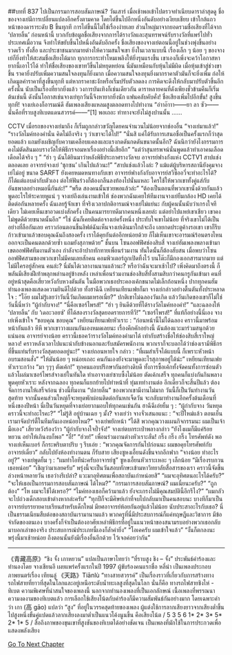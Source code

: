 ##บทที่ 837 ไปเป็นกรรมการสอบสัมภาษณ์?
วันเสาร์
เมื่อเช้าพอเข้าไปตรวจทำเนียบดาราล่าสุดดู ชื่อของจางเย่มีการเปลี่ยนแปลงอีกครั้งตามคาด โดยไต่ขึ้นไปอีกหนึ่งอันดับอย่างเงียบเชียบ เข้าใกล้แถวหน้าของดาราระดับ B ขึ้นทุกที การไต่ขึ้นนี้ไม่ใช่เรื่องง่ายเลย ส่วนใหญ่มาจากยอดรวมชื่อเสียงที่ได้จาก ‘ปลายลิ้น’ ก่อนหน้านี้ บวกกับข้อมูลชื่อเสียงจากการได้รางวัลและสุนทรพจน์รับรางวัลที่แพร่ไปทั่วประเทศเมื่อวาน จึงทำให้ขยับขึ้นไปหนึ่งอันดับอีกครั้ง
ชื่อเสียงของจางเย่ตอนนี้อยู่ในช่วงพุ่งขึ้นอย่างรวดเร็ว ทั้งสื่อ และประชาชนมากมายต่างให้ความสนใจเขา ยิ่งในเวลาแบบนี้ เรื่องเล็ก ๆ น้อย ๆ ของจางเย่ก็ยิ่งทำให้สะสมชื่อเสียงได้มาก ทุกการกระทำโหมเพลิงให้ยิ่งรุนแรงขึ้น เขาเองก็เพิ่งจะคว้าโอกาสหายากนี้เอาไว้ได้ ทำให้ชื่อเสียงของเขาทวีขึ้นไม่หยุดหย่อน นี่มันเหมือนกับหุ้นไม่มีผิด เมื่อหุ้นเข้าสู่ช่วงขาขึ้น ราคายิ่งปรับเพิ่มความสนใจลงทุนก็ยิ่งมาก เมื่อความสนใจลงทุนยิ่งมากราคาตัวมันก็จะยิ่งเพิ่ม ก่อให้เกิดมูลค่าราคาที่สูงขึ้นทุกที แต่หากราคาชะงักหรือเริ่มปรับตัวลดลง การคิดจะดึงให้กลับมาปรับตัวขึ้นอีกครั้งนั้น นับเป็นเรื่องที่ยากยิ่งแล้ว วงการบันเทิงก็เช่นเดียวกัน ดาราหลายคนที่ดังเพียงชั่วข้ามคืนก็เริ่มต้นเช่นนี้ ดังนั้นโอกาสเช่นจางเย่ทุกวันนี้จึงหายากยิ่งนัก
แฟนคลับคับคั่ง!
ชื่อเสียงเพิ่มไปอีกขั้น! สูงขึ้นทุกที!
จางเย่เองก็อารมณ์ดี ฮัมเพลงเสียงแหลมสูงตลอดทางไปทำงาน “อ่าาอ๊าาา——ยา ลา ซัว——นั่นคือที่ราบสูงทิเบตแดนสวรรค์——”[1]
พอเถอะ
ท่าทางจะยังไม่สูงปานนั้น
……


CCTV
เมื่อรถของจางเย่มาถึง ก็เริ่มถูกกล่าวขวัญโดยคนจำนวนไม่น้อยจากช่องอื่น
“จางเย่มาแล้ว!”
“รางวัลไมค์ทองคำนั่น คิดไม่ถึงจริง ๆ ว่าเขาจะได้ไป!”
“นั่นสิ แค่ได้รับการเสนอชื่อเป็นครั้งแรกก็ว่าสุดยอดแล้ว แถมยังเผชิญกับความเคลือบแคลงและแรงกดดันกดดันขนาดนั้นอีก? ฉันนึกว่ายังไงกรรมการคงไม่ตัดสินมอบรางวัลให้พิธีกรจอมหาเรื่องอย่างนี้เสียอีก”
“แต่ว่าสุนทรพจน์นั่นพูดแล้วทำเอาคนเลือดเดือดได้จริง ๆ ”
“ฮ่า ๆ ฉันได้ยินมาว่าหลังพิธีประกาศรางวัลจบ อาจารย์ฟางกังแห่ง CCTV1 สาปแช่งตลอดเลย อาจารย์จางเย่ ‘ซุกซน’ เกินไปแล้วนะ!”
“สาปแช่งแล้วไงล่ะ ? แม้แต่ผู้บริหารสถานียังคุมจางเย่ไม่อยู่ ขนาด SARFT ยังเคยหมดหนทางกับเขา อาจารย์ฟางกังกับอาจารย์สวีซืออวี่จะทำอะไรได้? ก็ได้แต่แอบด่ากับตัวเอง ต่อให้ฟันร่วงก็ต้องกลืนลงท้องไปนั่นแหละ ใครใช้ให้พวกเขาทั้งคู่แส่กับอันธพาลอย่างหมอนี่กันล่ะ!”
“พรืด สองคนนั้นซวยพอแล้วล่ะ”
“ต้องเป็นตอนที่พวกเขานั่งด้วยกันแล้วพูดอะไรให้ระคายหูแน่ ๆ จางเย่ถึงเล่นงานเข้าให้ ช่องพวกฉันเคยให้ทีมงานจางเย่ยืมกล้อง HD เคยได้ติดต่อกันหลายครั้ง ฉันเลยรู้จักเขา ที่จริงเวลาปกติอารมณ์จางเย่ไม่แย่นะ กับผู้คนนั้นนับว่าเกรงใจทีเดียว ไม่เคยเห็นเขาอวดเบ่งสักครั้ง เป็นคนมารยาทดีมากคนหนึ่งเลยล่ะ แต่อย่าไปแหย่เขาเชียว เขาคงไม่พูดดีด้วยขนาดนั้นอีก”
“ใช่ ฉันก็เคยติดต่อจางเย่ครั้งหนึ่ง ประทับใจเขาไม่น้อย ที่จริงเขาไม่ได้เป็นอย่างที่ลือกันเลย คราวก่อนตอนขึ้นลิฟต์ฉันเห็นจางเย่เดินมาใกล้จะถึง เลยกดประตูค้างรอเขา เขาก็รีบก้าวเข้ามาแล้วขอบคุณฉันถึงสองครั้ง เราได้คุยกันต่ออีกหน่อยด้วย ก็ไม่เห็นเขาจะอารมณ์ร้อนตรงไหน ออกจะเป็นคนตลกด้วยซ้ำ แถมยังสุภาพด้วย”
ชั้นบน
โซนออฟฟิศช่องสิบสี่
จางเย่ฮัมเพลงพลางเข้ามาเขตออฟฟิศทีมงานตัวเอง กำลังจะอ้าปากทักทายเพื่อนร่วมงาน ทันใดนั้นก็ต้องสับสน เมื่อพบว่าโซนออฟฟิศสามของพวกเขาไม่มีคนเลยสักคน คอมพิวเตอร์ถูกเปิดทิ้งไว้ บนโต๊ะก็มีกองเอกสารมากมาย แต่ไม่มีใครอยู่สักคน
คนล่ะ?
นี่มันได้เวลางานนานแล้วนะ?
หรือว่าฉันจะมาเช้าไป?
เพิ่งคิดมาถึงตรงนี้ ก็พลันมีเสียงฝีเท้าพลุกพล่านอยู่ข้างหลัง เหล่าเพื่อนร่วมงานช่องสิบสี่ทั้งสามสิบกว่าคนกรูกันเข้ามา คนที่อยู่หน้าสุดคือเสี่ยวหวังกับหวงตันตัน ในมือพวกเธอประคองเค้กขนาดไม่เล็กก้อนหนึ่ง ปากทุกคนฮัมทำนองเพลงแสดงความยินดีไปด้วย
ทั้งฮาฉีฉี
เหยียนเทียนเฟยก็มา
จางเย่กล่าวอย่างตื้นตันทั้งประหลาดใจ : “โอ๊ย ผมไม่รู้เลยว่าวันนี้วันเกิดผมเหรอเนี่ย?” ปกติเขาไม่ฉลองวันเกิด แล้ววันเกิดของเขาก็ไม่ใช่วันนี้นี่หว่า
“ผู้กำกับจาง!”
“นี่คือเซอร์ไพรส์!”
“ฮ่า ๆ ยินดีด้วยที่ได้รางวัลไมค์ทองคำ!”
“และฉลองให้ ‘ปลายลิ้น’ กับ ‘เดอะวอยซ์’ ที่ได้สองรางวัลสุดยอดรายการทีวี!”
“เซอร์ไพรส์!”
ที่แท้ก็อย่างนี้นี่เอง จางเย่เพิ่งเข้าใจ “ขอบคุณ ขอบคุณ”
เหยียนเทียนเฟยหัวเราะ : “ก่อนหน้านี้ไม่ได้ฉลอง คราวนี้มาพร้อมหน้ากันแล้ว หึหึ พวกเขาวางแผนกันเองหมดเลยนะ เรื่องคึกคักอย่างนี้ ฉันต้องแวะมาร่วมสนุกด้วยแน่นอน อาจารย์จางน้อย คราวนี้เธอคว้ารางวัลไมค์ทองคำมาได้ เท่ากับสร้างชื่อให้ช่องสิบสี่เราใหญ่หลวง! คราวหลังเวลาไปแนะนำกับข้างนอกและรับสมัครพนักงาน พวกเราก็จะบอกได้ว่าช่องเรามีพิธีกรที่ขึ้นแท่นรับรางวัลสุดยอดอยู่นะ!”
จางเย่ถอนหายใจ กล่าว : “ที่ผมสำเร็จได้แบบนี้ ก็เพราะหัวหน้าอบรมสอนสั่ง”
“ให้มันน้อย ๆ หน่อยเถอะ คนกันเองยังจะมาพูดอะไรสุภาพอยู่ได้น่ะ” เหยียนเทียนเฟยหัวเราะกว้าง “มา ๆๆๆ ตัดเค้ก!”
ทุกคนแอบปรึกษากันอย่างดิบดี ทั้งการซื้อเค้กทั้งจัดคนทั้งการซ่อนตัวแล้วโผล่มาเซอร์ไพรส์จางเย่ในทันใด ทำเอาจางเย่ซาบซึ้งไม่น้อย
ตัดเค้กเสร็จ ทุกคนก็แบ่งกันกินพลางพูดคุยหัวเราะ
หลังจากฉลอง ทุกคนก็แยกย้ายไปทำหน้าที่ ทุ่มเททำงานต่อ
อีกเดี๋ยวก็จะสิ้นปีแล้ว ต้องจัดการงานให้เสร็จก่อน ช่วงนี้ทีมงาน “ปลายลิ้น” ของพวกเขามีงานไม่มาก วันนี้ก็เป็นวันทำงานวันสุดท้าย จากนั้นคนส่วนใหญ่ก็จะหยุดพักผ่อนติดต่อกันหกเจ็ดวัน จะกลับมาทำงานอีกครั้งต้นเดือนที่หนึ่งของปีหน้า นี่เป็นวันหยุดที่จางเย่อยากมอบให้ทุกคนเช่นกัน
ฮาฉีฉีเอ่ยยิ้ม ๆ : “ผู้กำกับจาง วันหยุดคราวนี้จะทำอะไรคะ?”
“ไม่รู้สิ อยู่บ้านเฉย ๆ มั้ง? จางเย่ว่า
จางจั่วเสนอแนะ : “จะปีใหม่แล้ว ตอนเย็นเรามาจัดปาร์ตี้ในทีมกันเองหน่อยไหม?”
จางเย่พยักหน้า “ได้สิ พวกคุณวางแผนกิจกรรมนะ ผมเป็นเจ้ามือเอง”
เสี่ยวหวังร้องว้าว “ผู้กำกับจางใจป้ำจัง!”
จางเย่ตบกระเป๋าพลางกล่าว “ยังไงผมก็มีแค่ร้อยหยวน อย่าให้เกินงบก็พอ”
“อี๋!”
“ฮ่วย!”
เพื่อนร่วมงานต่างหัวเราะลั่น!
กริ๊ง กริ๊ง กริ๊ง โทรศัพท์ดัง
พอจางเย่เห็นเบอร์ ก็กระพริบตาปริบ ๆ รีบเอ่ย : “พวกคุณจัดการกันไปก่อนนะ ผมขอคุยโทรศัพท์กับอาจารย์เดี๋ยว” กลับไปยังห้องทำงานตน ก็รับสาย
เสียงซูหงเอี้ยนดังขึ้นจากอีกฟาก “จางน้อย ทำอะไรอยู่?”
จางเย่พูดยิ้ม ๆ : “ผมทำโอทีน่ะครับอาจารย์ซู”
ซูหงเอี้ยนหัวเราะเหอะ ๆ เล็กน้อย “มีเรื่องรบกวนเธอหน่อย”
“เชิญว่ามาเลยครับ”
พรุ่งนี้จะเป็นวันสอบทักษะเข้ามหาวิทยาลัยสื่อสารของเรา คราวนี้จัดขึ้นล่วงหน้าหลายวัน เธอว่างรึเปล่า? แวะมาอุทิศตนเพื่อสถาบันเก่าหน่อยสิ”
“ผมจะอุทิศตนอะไรได้ครับ?”
“จะให้เธอเป็นกรรมการสอบสัมภาษณ์ ได้ไหม?”
“กรรมการสอบสัมภาษณ์? ผมเนี่ยนะครับ?”
“ถูกต้อง”
“โห ผมจะใช้ได้เหรอ?”
“ไมค์ทองเธอก็คว้ามาแล้ว ยังจะเกรงไม่มีคุณสมบัตินี้อีกรึไง?”
“ผมกลัวจะไปถ่วงเด็กสอบเข้าต่างหากล่ะครับ”
“ทุกปีก็จะมีศิษย์เก่าที่จบไปกลับมาเป็นคนสอบนะ บางทีก็มาเป็นอาจารย์บรรยายคาบเรียนสำหรับเด็กใหม่ มียศอาจารย์ห้อยกันอยู่แล้วไม่น้อย นับประสาอะไรกับเธอ? นี่เป็นธรรมเนียมสืบต่อของสถาบันเรามานานแล้ว พวกครูที่นี่มีประสบการณ์ก็แค่ทฤษฎีและวิชาการ มีข้อจำกัดของตนเอง บางครั้งก็จำเป็นต้องอาศัยเหล่าพิธีกรที่อยู่ในแนวหน้าของสนามรบอย่างพวกเธอกลับมาบอกเล่าของจริง ประสบการณ์ประเภทนี้เองก็ล้ำค่ายิ่ง”
“โอเคครับ ผมเข้าใจแล้ว”
“งั้นก็ตกลงนะ พรุ่งนี้มาเช้าหน่อย ถึงตอนนั้นยังมีเรื่องอื่นอีกด้วย ไว้เจอค่อยว่ากัน”


*************


《青藏高原》“ชิง จั้ง เกาหยวน” แปลเป็นภาษาไทยว่า “ที่ราบสูง ชิง – จั้ง” ประพันธ์คำร้องและทำนองโดย จางเชียนอี เผยแพร่ครั้งแรกในปี 1997 ผู้ขับร้องคนแรกชื่อ หลี่น่า เป็นเพลงประกอบภาพยนตร์เรื่อง เทียนลู่ 《天路》Tiānlù “ทางสายสวรรค์” เป็นเรื่องราวที่เกี่ยวกับการสร้างทางรถไฟสายที่ยาวที่สุดในโลกและอยู่เหนือระดับน้ำทะเลสูงที่สุดในโลก นั่นก็คือ ทางรถไฟสายชิงไห่ - ทิเบต
ความพิเศษที่น่าสนใจของเพลงนี้ นอกจากทำนองเพลงที่เป็นเอกลักษณ์ เนื้อเพลงที่พรรณนาความงดงามของทิเบตแล้ว การเลือกใช้เสียงโน้ตกับคำร้องก็มีความสัมพันธ์กันอย่างมาก โดยเฉพาะคำว่า เกา (高 ɡāo) แปลว่า “สูง” ที่อยู่ในวรรคสุดท้ายของเพลง ผู้แต่งใช้การลากเสียงยาวจากเสียงต่ำขึ้นไปสูงหนึ่งขั้นคู่แปดแล้วลากเสียงลงมาต่ำเป็นแนวโค้งนูนขึ้น คือเสียงโน้ต / 5 3 5 6 1* 2* 3* 5* 2* 1* 5 / สื่อถึงภาพของขุนเขาที่สูงชันของทิเบตได้อย่างชัดเจน เป็นเพลงที่มักใช้ในการประกวดเพื่อแสดงพลังเสียง








[Go To Next Chapter]( ./35.md)